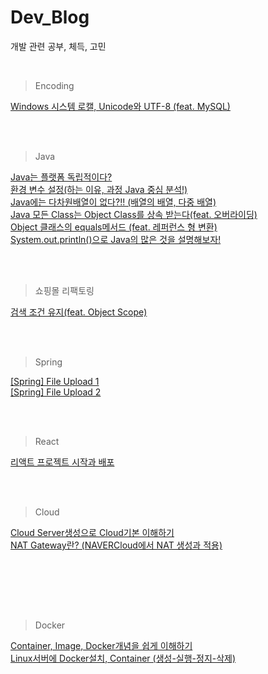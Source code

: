# Dev_Blog
개발 관련 공부, 체득, 고민

<br>

> Encoding <br>

[Windows 시스템 로캘, Unicode와 UTF-8 (feat. MySQL)](https://crayeji.tistory.com/101) <br>



<br><br>
> Java <br>

[Java는 플랫폼 독립적이다?](https://crayeji.tistory.com/102) <br>
[환경 변수 설정(하는 이유, 과정 Java 중심 분석!)](https://crayeji.tistory.com/103) <br>
[Java에는 다차원배열이 없다?!! (배열의 배열, 다중 배열)](https://crayeji.tistory.com/104) <br>
[Java 모든 Class는 Object Class를 상속 받는다(feat. 오버라이딩)](https://crayeji.tistory.com/107) <br>
[Object 클래스의 equals메서드 (feat. 레퍼런스 형 변환)](https://crayeji.tistory.com/108) <br>
[System.out.println()으로 Java의 많은 것을 설명해보자!](https://crayeji.tistory.com/111) <br>



<br><br>
> 쇼핑몰 리팩토링<br>

[검색 조건 유지(feat. Object Scope)](https://crayeji.tistory.com/112) <br>



<br><br>
> Spring<br>

[[Spring] File Upload 1](https://crayeji.tistory.com/118) <br>
[[Spring] File Upload 2](https://crayeji.tistory.com/119) <br>


<br><br>
> React<br>

[리액트 프로젝트 시작과 배포](https://crayeji.tistory.com/120) <br>


<br><br>
> Cloud<br>

[Cloud Server생성으로 Cloud기본 이해하기](https://crayeji.tistory.com/125) <br>
[NAT Gateway란? (NAVERCloud에서 NAT 생성과 적용)](https://crayeji.tistory.com/126) <br>

<br><br>


<br><br>
> Docker<br>

[Container, Image, Docker개념을 쉽게 이해하기](https://crayeji.tistory.com/131) <br>
[Linux서버에 Docker설치, Container (생성-실행-정지-삭제)](https://crayeji.tistory.com/129) <br>
